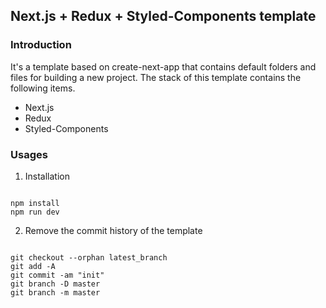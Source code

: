 ## Next.js + Redux + Styled-Components template

### Introduction
It's a template based on create-next-app that contains default folders and files for building a new project. 
The stack of this template contains the following items.
* Next.js
* Redux
* Styled-Components

### Usages

1. Installation

```

npm install
npm run dev 

```

2. Remove the commit history of the template

```

git checkout --orphan latest_branch
git add -A
git commit -am "init"
git branch -D master
git branch -m master

```

